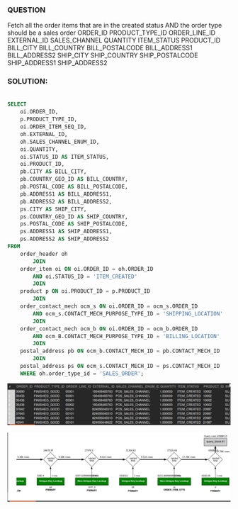 ### QUESTION

Fetch all the order items that are in the created status AND the order type should be a sales order
    ORDER_ID
    PRODUCT_TYPE_ID
    ORDER_LINE_ID
    EXTERNAL_ID
    SALES_CHANNEL
    QUANTITY
    ITEM_STATUS 
    PRODUCT_ID
    BILL_CITY
    BILL_COUNTRY
    BILL_POSTALCODE
    BILL_ADDRESS1
    BILL_ADDRESS2
    SHIP_CITY
    SHIP_COUNTRY
    SHIP_POSTALCODE
    SHIP_ADDRESS1
    SHIP_ADDRESS2

### SOLUTION:

```sql

SELECT 
    oi.ORDER_ID,
    p.PRODUCT_TYPE_ID,
    oi.ORDER_ITEM_SEQ_ID,
    oh.EXTERNAL_ID,
    oh.SALES_CHANNEL_ENUM_ID,
    oi.QUANTITY,
    oi.STATUS_ID AS ITEM_STATUS,
    oi.PRODUCT_ID,
    pb.CITY AS BILL_CITY,
    pb.COUNTRY_GEO_ID AS BILL_COUNTRY,
    pb.POSTAL_CODE AS BILL_POSTALCODE,
    pb.ADDRESS1 AS BILL_ADDRESS1,
    pb.ADDRESS2 AS BILL_ADDRESS2,
    ps.CITY AS SHIP_CITY,
    ps.COUNTRY_GEO_ID AS SHIP_COUNTRY,
    ps.POSTAL_CODE AS SHIP_POSTALCODE,
    ps.ADDRESS1 AS SHIP_ADDRESS1,
    ps.ADDRESS2 AS SHIP_ADDRESS2
FROM
    order_header oh
        JOIN
    order_item oi ON oi.ORDER_ID = oh.ORDER_ID
        AND oi.STATUS_ID = 'ITEM_CREATED'
        JOIN
    product p ON oi.PRODUCT_ID = p.PRODUCT_ID
        JOIN
    order_contact_mech ocm_s ON oi.ORDER_ID = ocm_s.ORDER_ID
        AND ocm_s.CONTACT_MECH_PURPOSE_TYPE_ID = 'SHIPPING_LOCATION'
        JOIN
    order_contact_mech ocm_b ON oi.ORDER_ID = ocm_b.ORDER_ID
        AND ocm_B.CONTACT_MECH_PURPOSE_TYPE_ID = 'BILLING_LOCATION'
        JOIN
    postal_address pb ON ocm_b.CONTACT_MECH_ID = pb.CONTACT_MECH_ID
        JOIN
    postal_address ps ON ocm_s.CONTACT_MECH_ID = ps.CONTACT_MECH_ID
    WHERE oh.order_type_id = 'SALES_ORDER';

```

![Alt text](image.png)

![Alt text](image-1.png)